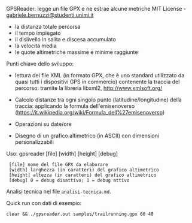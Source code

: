 GPSReader: legge un file GPX e ne estrae alcune metriche
MIT License - gabriele.bernuzzi@studenti.unimi.it

- la distanza totale percorsa
- il tempo impiegato
- il dislivello in salita e discesa accumulato
- la velocità media
- le quote altimetriche massime e minime raggiunte

Punti chiave dello sviluppo:

- lettura del file XML (in formato GPX, che è uno standard utilizzato da quasi tutti i dispositivi GPS in commercio)
contenente la traccia del percorso: tramite la libreria libxml2, http://www.xmlsoft.org/

- Calcolo distanze tra ogni singolo punto (latitudine/longitudine) della traccia: applicando la formula dell'emisenoverso 
(https://it.wikipedia.org/wiki/Formula_dell%27emisenoverso)

- Operazioni su date/ore

- Disegno di un grafico altimetrico (in ASCII) con dimensioni personalizzabili

Uso: gpsreader [file] [width] [height] [debug]
     
     [file] nome del file GPX da elaborare
     [width] larghezza (in caratteri) del grafico altimetrico
     [height] altezza (in caratteri) del grafico altimetrico
     [debug] 0 = debug disattivo; 1 = debug attivo

Analisi tecnica nel file `analisi-tecnica.md`.

Quick run con dati di esempio:

`clear && ./gpsreader.out samples/trailrunning.gpx 60 40`

